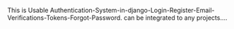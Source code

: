 This is Usable Authentication-System-in-django-Login-Register-Email-Verifications-Tokens-Forgot-Password.
can be integrated to any projects....
